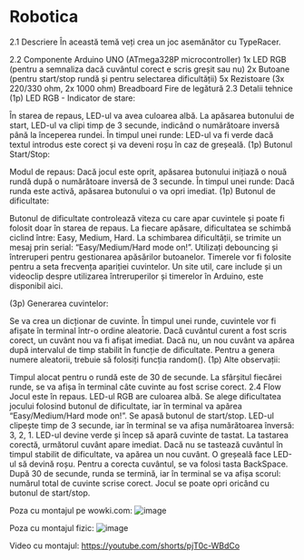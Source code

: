# Robotica
2.1 Descriere
În această temă veți crea un joc asemănător cu TypeRacer.

2.2 Componente
Arduino UNO (ATmega328P microcontroller)
1x LED RGB (pentru a semnaliza dacă cuvântul corect e scris greșit sau nu)
2x Butoane (pentru start/stop rundă și pentru selectarea dificultății)
5x Rezistoare (3x 220/330 ohm, 2x 1000 ohm)
Breadboard
Fire de legătură
2.3 Detalii tehnice
(1p) LED RGB - Indicator de stare:

În starea de repaus, LED-ul va avea culoarea albă.
La apăsarea butonului de start, LED-ul va clipi timp de 3 secunde, indicând o numărătoare inversă până la începerea rundei.
În timpul unei runde: LED-ul va fi verde dacă textul introdus este corect și va deveni roșu în caz de greșeală.
(1p) Butonul Start/Stop:

Modul de repaus: Dacă jocul este oprit, apăsarea butonului inițiază o nouă rundă după o numărătoare inversă de 3 secunde.
În timpul unei runde: Dacă runda este activă, apăsarea butonului o va opri imediat.
(1p) Butonul de dificultate:

Butonul de dificultate controlează viteza cu care apar cuvintele și poate fi folosit doar în starea de repaus.
La fiecare apăsare, dificultatea se schimbă ciclind între: Easy, Medium, Hard.
La schimbarea dificultății, se trimite un mesaj prin serial: “Easy/Medium/Hard mode on!”.
Utilizați debouncing și întreruperi pentru gestionarea apăsărilor butoanelor. Timerele vor fi folosite pentru a seta frecvența apariției cuvintelor. Un site util, care include și un videoclip despre utilizarea întreruperilor și timerelor în Arduino, este disponibil aici.

(3p) Generarea cuvintelor:

Se va crea un dicționar de cuvinte.
În timpul unei runde, cuvintele vor fi afișate în terminal într-o ordine aleatorie.
Dacă cuvântul curent a fost scris corect, un cuvânt nou va fi afișat imediat. Dacă nu, un nou cuvânt va apărea după intervalul de timp stabilit în funcție de dificultate.
Pentru a genera numere aleatorii, trebuie să folosiți funcția random().
(1p) Alte observații:

Timpul alocat pentru o rundă este de 30 de secunde.
La sfârșitul fiecărei runde, se va afișa în terminal câte cuvinte au fost scrise corect.
2.4 Flow
Jocul este în repaus. LED-ul RGB are culoarea albă.
Se alege dificultatea jocului folosind butonul de dificultate, iar în terminal va apărea “Easy/Medium/Hard mode on!”.
Se apasă butonul de start/stop.
LED-ul clipește timp de 3 secunde, iar în terminal se va afișa numărătoarea înversă: 3, 2, 1.
LED-ul devine verde și încep să apară cuvinte de tastat.
La tastarea corectă, următorul cuvânt apare imediat. Dacă nu se tastează cuvântul în timpul stabilit de dificultate, va apărea un nou cuvânt.
O greșeală face LED-ul să devină roșu. Pentru a corecta cuvântul, se va folosi tasta BackSpace.
După 30 de secunde, runda se termină, iar în terminal se va afișa scorul: numărul total de cuvinte scrise corect.
Jocul se poate opri oricând cu butonul de start/stop.

Poza cu montajul pe wowki.com:
![image](https://github.com/user-attachments/assets/83efe127-279c-44bc-a858-b10ccc0e2bd8)


Poza cu montajul fizic:
![image](https://github.com/user-attachments/assets/fa5229af-4b38-491f-87b0-3b599ed60e4a)

Video cu montajul:
https://youtube.com/shorts/pjT0c-WBdCo


